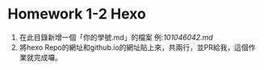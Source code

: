 # Homework 1-2 Hexo

1. 在此目錄新增一個「你的學號.md」的檔案 例:_101046042.md_
2. 將hexo Repo的網址和github.io的網址貼上來，共兩行，並PR給我，這個作業就完成囉。
